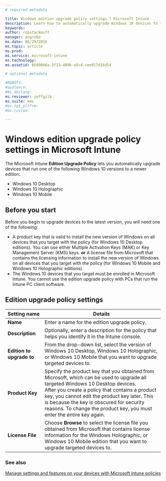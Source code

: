 ```yaml
---
# required metadata

title: Windows edition upgrade policy settings | Microsoft Intune
description: Learn how to automatically upgrade Windows 10 devices to the latest version with Intune.
keywords:
author: robstackmsft
manager: angrobe
ms.date: 08/29/2016
ms.topic: article
ms.prod:
ms.service: microsoft-intune
ms.technology:
ms.assetid: 8589866a-3f13-489b-a5cd-cee017d16d54

# optional metadata

#ROBOTS:
#audience:
#ms.devlang:
ms.reviewer: jeffgilb
ms.suite: ems
#ms.tgt_pltfrm:
#ms.custom:

---
```


# Windows edition upgrade policy settings in Microsoft Intune
The Microsoft Intune **Edition Upgrade Policy** lets you automatically upgrade devices that run one of the following Windows 10 versions to a newer edition:
* Windows 10 Desktop
* Windows 10 Holographic
* Windows 10 Mobile

## Before you start
Before you begin to upgrade devices to the latest version, you will need one of the following:
* A product key that is valid to install the new version of Windows on all devices that you target with the policy (for Windows 10 Desktop editions). You can use either Multiple Activation Keys (MAK) or Key Management Server (KMS) keys.
**or**
A license file from Microsoft that contains the licensing information to install the new version of Windows on all devices that you target with the policy (for Windows 10 Mobile and Windows 10 Holographic editions).
* The Windows 10 devices that you target must be enrolled in Microsoft Intune. You cannot use the edition upgrade policy with PCs that run the Intune PC client software.

## Edition upgrade policy settings

|Setting name|Details|
|-|-|
|**Name**|Enter a name for the edition upgrade policy.|
|**Description**|Optionally, enter a description for the policy that helps you identify it in the Intune console.
|**Edition to upgrade to**|From the drop-down list, select the version of Windows 10 Desktop, Windows 10 Holographic, or Windows 10 Mobile that you want to upgrade targeted devices to.
|**Product Key**|Specify the product key that you obtained from Microsoft, which can be used to upgrade all targeted Windows 10 Desktop devices.<br>After you create a policy that contains a product key, you cannot edit the product key later. This is because the key is obscured for security reasons. To change the product key, you must enter the entire key again.
|**License File**|Choose **Browse** to select the license file you obtained from Microsoft that contains license information for the Windows Holographic, or Windows 10 Mobile edition that you want to upgrade targeted devices to.

### See also
[Manage settings and features on your devices with Microsoft Intune policies](manage-settings-and-features-on-your-devices-with-microsoft-intune-policies.md)
